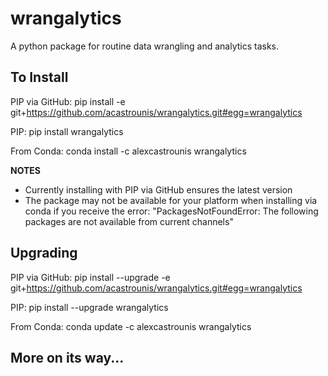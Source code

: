 # wrangalytics

A python package for routine data wrangling and analytics tasks.

## To Install

PIP via GitHub: pip install -e git+https://github.com/acastrounis/wrangalytics.git#egg=wrangalytics

PIP: pip install wrangalytics

From Conda: conda install -c alexcastrounis wrangalytics

**NOTES** 
- Currently installing with PIP via GitHub ensures the latest version
- The package may not be available for your platform when installing via conda if you receive the error: "PackagesNotFoundError: The following packages are not available from current channels"

## Upgrading

PIP via GitHub: pip install --upgrade -e git+https://github.com/acastrounis/wrangalytics.git#egg=wrangalytics

PIP: pip install --upgrade wrangalytics

From Conda: conda update -c alexcastrounis wrangalytics

## More on its way...